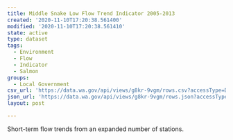 ```yaml
---
title: Middle Snake Low Flow Trend Indicator 2005-2013
created: '2020-11-10T17:20:38.561400'
modified: '2020-11-10T17:20:38.561410'
state: active
type: dataset
tags:
  - Environment
  - Flow
  - Indicator
  - Salmon
groups:
  - Local Government
csv_url: 'https://data.wa.gov/api/views/g8kr-9vgm/rows.csv?accessType=DOWNLOAD'
json_url: 'https://data.wa.gov/api/views/g8kr-9vgm/rows.json?accessType=DOWNLOAD'
layout: post

---
```

Short-term flow trends from an expanded number of stations.
